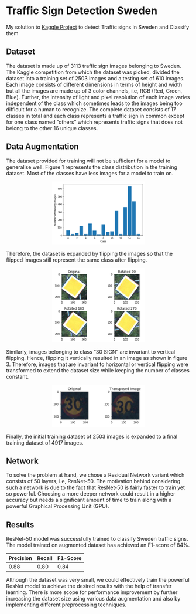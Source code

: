 # Traffic Sign Detection Sweden
My solution to [Kaggle Project](https://www.kaggle.com/c/sweden-traffic-signs-classification-eng/overview) to detect Traffic signs in Sweden and Classify them

## Dataset
The dataset is made up of 3113 traffic sign images belonging to
Sweden. The Kaggle competition from which the dataset
was picked, divided the dataset into a training set of 2503
images and a testing set of 610 images. Each image consists
of different dimensions in terms of height and width but
all the images are made up of 3 color channels, i.e, RGB
(Red, Green, Blue). Further, the intensity of light and pixel
resolution of each image varies independent of the class which
sometimes leads to the images being too difficult for a human
to recognize. The complete dataset consists of 17 classes in
total and each class represents a traffic sign in common except
for one class named ”others” which represents traffic signs
that does not belong to the other 16 unique classes.

## Data Augmentation
The dataset provided for training will not be sufficient for
a model to generalise well. Figure 1 represents the class
distribution in the training dataset. Most of the classes have
less images for a model to train on.
<p align="center">
<img src="/images/1.png" width="50%" height="50%">
</p>

Therefore, the dataset is expanded by flipping the images so
that the flipped images still represent the same class after
flipping. 
<p align="center">
<img src="/images/2.png" width="50%" height="50%">
</p>
Similarly, images belonging to class ”30 SIGN” are invariant
to vertical flipping. Hence, flipping it vertically resulted in
an image as shown in figure 3. Therefore, images that are
invariant to horizontal or vertical flipping were transformed to
extend the dataset size while keeping the number of classes
constant. 
<p align="center">
<img src="/images/3.png" width="50%" height="50%">
</p>
Finally, the initial training dataset of 2503 images is
expanded to a final training dataset of 4917 images.

## Network
To solve the problem at hand, we chose a Residual Network
variant which consists of 50 layers, i.e, ResNet-50. The
motivation behind considering such a network is due to the
fact that ResNet-50 is fairly faster to train yet so powerful.
Choosing a more deeper network could result in a higher
accuracy but needs a significant amount of time to train along
with a powerful Graphical Processing Unit (GPU).

## Results
ResNet-50 model was successfully trained to classify Sweden
traffic signs. The model trained on augmented dataset has
achieved an F1-score of 84%. 

| Precision  | Recall | F1-Score |
| ---------- | ------ | -------- |
|    0.88    |  0.80  |   0.84   |

Although the dataset was very
small, we could effectively train the powerful ResNet model to
achieve the desired results with the help of transfer learning.
There is more scope for performance improvement by further
increasing the dataset size using various data augmentation
and also by implementing different preprocessing techniques.
